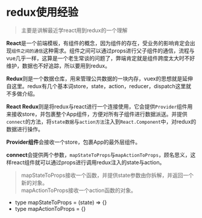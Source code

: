 # redux使用经验
> 主要是讲解最近学react用到redux的一个理解

**React**是一个前端模板，有组件的概念，因为组件的存在，受业务的影响肯定会出现`组件之间的通信`这种需求。组件之间可以通过props进行父子组件的通信，流程与vue几乎一样，这算是一个老生常谈的问题了，弊端肯定就是组件跨度太大时不好维护，数据也不好追踪，所以要用到redux。

**Redux**则是一个数据仓库，用来管理公共数据的一块内存，vuex的思想就是延伸自这里。redux有几个基本词store，state，action，reducer，dispatch这里就不多做介绍。

**React Redux**则是将redux与react进行一个连接使用，它会提供`Provider`组件用来接收store，并包裹整个App组件，方便对所有子组件进行数据派送。并提供`connect`的方法，将`state数据`与`action方法`注入到`React.Component`中，对redux的数据进行操作。

**Provider组件**会接收一个store，包裹App的最外层组件。

**connect**会提供两个参数，`mapStateToProps`与`mapActionToProps`，顾名思义，这样react组件就可以通过props进行调用redux注入的state与action。

>mapStateToProps接收一个函数，并提供state参数由你拆解，并返回一个新的对象。<br>
>mapActionToProps接收一个action函数的对象。
- type mapStateToProps = (state) => {}
- type mapActionToProps = {}